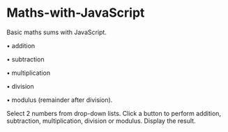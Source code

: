 # Maths-with-JavaScript
Basic maths sums with JavaScript.

&bull; addition

&bull; subtraction

&bull; multiplication

&bull; division

&bull; modulus (remainder after division). 

Select 2 numbers from drop-down lists. Click a button to perform addition, subtraction, multiplication, division or modulus. Display the result.
